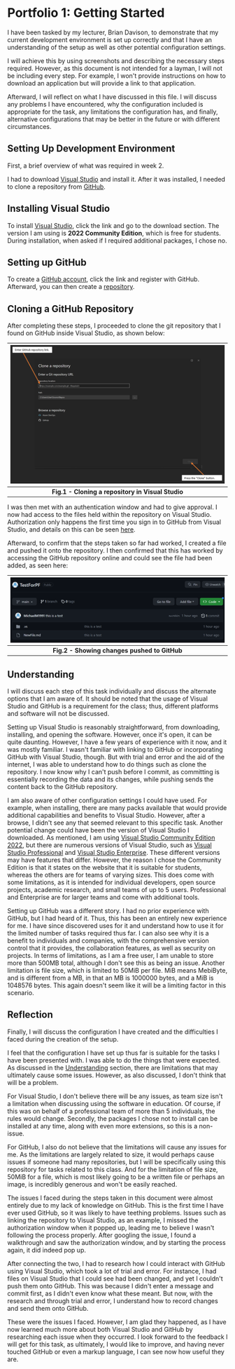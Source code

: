 # Portfolio 1: Getting Started

I have been tasked by my lecturer, Brian Davison, to demonstrate that my current development environment is set up correctly and that I have an understanding of the setup as well as other potential configuration settings.

I will achieve this by using screenshots and describing the necessary steps required. However, as this document is not intended for a layman, I will not be including every step. For example, I won't provide instructions on how to download an application but will provide a link to that application.

Afterward, I will reflect on what I have discussed in this file. I will discuss any problems I have encountered, why the configuration included is appropriate for the task, any limitations the configuration has, and finally, alternative configurations that may be better in the future or with different circumstances.

## Setting Up Development Environment

First, a brief overview of what was required in week 2. 

I had to download [Visual Studio](https://visualstudio.microsoft.com/) and install it. After it was installed, I needed to clone a repository from [GitHub](https://github.com/). 

## Installing Visual Studio

To install [Visual Studio](https://visualstudio.microsoft.com/), click the link and go to the download section. The version I am using is **2022 Community Edition**, which is free for students. During installation, when asked if I required additional packages, I chose no.

## Setting up GitHub

To create a [GitHub account](https://github.com/), click the link and register with GitHub. Afterward, you can then create a [repository](https://docs.github.com/en/repositories/creating-and-managing-repositories/about-repositories). 

## Cloning a GitHub Repository

After completing these steps, I proceeded to clone the git repository that I found on GitHub inside Visual Studio, as shown below:  

| ![Cloning a repository](images/SSClone.png "This shows the page to clone the repo as well as additional boxes showing where to add the link and where to click") |
|:--:|
| <b> Fig.1 - Cloning a repository in Visual Studio </b> |

I was then met with an authentication window and had to give approval. I now had access to the files held within the repository on Visual Studio. Authorization only happens the first time you sign in to GitHub from Visual Studio, and details on this can be seen [here](https://learn.microsoft.com/en-us/visualstudio/version-control/git-clone-repository?view=vs-2022).

Afterward, to confirm that the steps taken so far had worked, I created a file and pushed it onto the repository. I then confirmed that this has worked by accessing the GitHub repository online and could see the file had been added, as seen here:

| ![Showing changes](images/GHChanges.png "This image shows that a change had been made successfully on GitHub") |
|:--:|
| <b> Fig.2 - Showing changes pushed to GitHub </b> |

## Understanding <a name = "understanding"></a>

I will discuss each step of this task individually and discuss the alternate options that I am aware of. It should be noted that the usage of Visual Studio and GitHub is a requirement for the class; thus, different platforms and software will not be discussed.

Setting up Visual Studio is reasonably straightforward, from downloading, installing, and opening the software. However, once it's open, it can be quite daunting. However, I have a few years of experience with it now, and it was mostly familiar. I wasn't familiar with linking to GitHub or incorporating GitHub with Visual Studio, though. But with trial and error and the aid of the internet, I was able to understand how to do things such as clone the repository. I now know why I can't push before I commit, as committing is essentially recording the data and its changes, while pushing sends the content back to the GitHub repository.

I am also aware of other configuration settings I could have used. For example, when installing, there are many packs available that would provide additional capabilities and benefits to Visual Studio. However, after a browse, I didn't see any that seemed relevant to this specific task. Another potential change could have been the version of Visual Studio I downloaded. As mentioned, I am using [Visual Studio Community Edition 2022](https://visualstudio.microsoft.com/vs/), but there are numerous versions of Visual Studio, such as [Visual Studio Professional](https://visualstudio.microsoft.com/vs/professional/) and [Visual Studio Enterprise](https://visualstudio.microsoft.com/vs/enterprise/). These different versions may have features that differ. However, the reason I chose the Community Edition is that it states on the website that it is suitable for students, whereas the others are for teams of varying sizes. This does come with some limitations, as it is intended for individual developers, open source projects, academic research, and small teams of up to 5 users. Professional and Enterprise are for larger teams and come with additional tools.

Setting up GitHub was a different story. I had no prior experience with GitHub, but I had heard of it. Thus, this has been an entirely new experience for me. I have since discovered uses for it and understand how to use it for the limited number of tasks required thus far. I can also see why it is a benefit to individuals and companies, with the comprehensive version control that it provides, the collaboration features, as well as security on projects. In terms of limitations, as I am a free user, I am unable to store more than 500MB total, although I don't see this as being an issue. Another limitation is file size, which is limited to 50MiB per file. MiB means MebiByte, and is different from a MB, in that an MB is 1000000 bytes, and a MiB is 1048576 bytes. This again doesn't seem like it will be a limiting factor in this scenario.

## Reflection

Finally, I will discuss the configuration I have created and the difficulties I faced during the creation of the setup.

I feel that the configuration I have set up thus far is suitable for the tasks I have been presented with. I was able to do the things that were expected. As discussed in the [Understanding](#understanding) section, there are limitations that may ultimately cause some issues. However, as also discussed, I don't think that will be a problem.

For Visual Studio, I don't believe there will be any issues, as team size isn't a limitation when discussing using the software in education. Of course, if this was on behalf of a professional team of more than 5 individuals, the rules would change. Secondly, the packages I chose not to install can be installed at any time, along with even more extensions, so this is a non-issue.

For GitHub, I also do not believe that the limitations will cause any issues for me. As the limitations are largely related to size, it would perhaps cause issues if someone had many repositories, but I will be specifically using this repository for tasks related to this class. And for the limitation of file size, 50MiB for a file, which is most likely going to be a written file or perhaps an image, is incredibly generous and won't be easily reached.

The issues I faced during the steps taken in this document were almost entirely due to my lack of knowledge on GitHub. This is the first time I have ever used GitHub, so it was likely to have teething problems. Issues such as linking the repository to Visual Studio, as an example, I missed the authorization window when it popped up, leading me to believe I wasn't following the process properly. After googling the issue, I found a walkthrough and saw the authorization window, and by starting the process again, it did indeed pop up.

After connecting the two, I had to research how I could interact with GitHub using Visual Studio, which took a lot of trial and error. For instance, I had files on Visual Studio that I could see had been changed, and yet I couldn't push them onto GitHub. This was because I didn't enter a message and commit first, as I didn't even know what these meant. But now, with the research and through trial and error, I understand how to record changes and send them onto GitHub.

These were the issues I faced. However, I am glad they happened, as I have now learned much more about both Visual Studio and GitHub by researching each issue when they occurred. I look forward to the feedback I will get for this task, as ultimately, I would like to improve, and having never touched GitHub or even a markup language, I can see now how useful they are.
